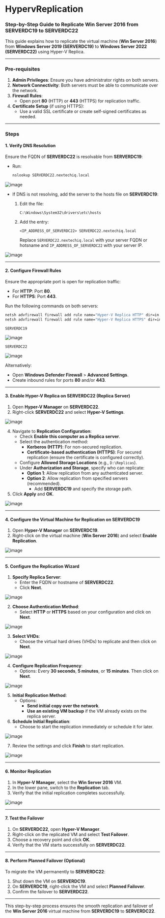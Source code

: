 # HypervReplication

### Step-by-Step Guide to Replicate **Win Server 2016** from **SERVERDC19** to **SERVERDC22**

This guide explains how to replicate the virtual machine (**Win Server 2016**) from **Windows Server 2019 (SERVERDC19)** to **Windows Server 2022 (SERVERDC22)** using Hyper-V Replica.

---

### **Pre-requisites**
1. **Admin Privileges**: Ensure you have administrator rights on both servers.
2. **Network Connectivity**: Both servers must be able to communicate over the network.
3. **Firewall Rules**:
   - Open port **80** (HTTP) or **443** (HTTPS) for replication traffic.
4. **Certificate Setup** (if using HTTPS):
   - Use a valid SSL certificate or create self-signed certificates as needed.

---

### **Steps**

#### **1. Verify DNS Resolution**
Ensure the FQDN of **SERVERDC22** is resolvable from **SERVERDC19**:
- Run:
  ```cmd
  nslookup SERVERDC22.nextechiq.local
  ```
![image](https://github.com/user-attachments/assets/48a86855-7e93-4060-af0e-74e21c3c96a1)

- If DNS is not resolving, add the server to the hosts file on **SERVERDC19**:
  1. Edit the file:
     ```
     C:\Windows\System32\drivers\etc\hosts
     ```
  2. Add the entry:
     ```
     <IP_ADDRESS_OF_SERVERDC22> SERVERDC22.nextechiq.local 
     ```
     
     Replace `SERVERDC22.nextechiq.local` with your server FQDN or hotsname and `IP_ADDRESS_OF_SERVERDC22` with your server IP.
     
![image](https://github.com/user-attachments/assets/56c514e7-f978-4c4a-8c3d-5efb7567fabf)

---

#### **2. Configure Firewall Rules**
Ensure the appropriate port is open for replication traffic:
- For **HTTP**: Port **80**.
- For **HTTPS**: Port **443**.

Run the following commands on both servers:
```cmd
netsh advfirewall firewall add rule name="Hyper-V Replica HTTP" dir=in action=allow protocol=TCP localport=80
netsh advfirewall firewall add rule name="Hyper-V Replica HTTPS" dir=in action=allow protocol=TCP localport=443
```

`SERVERDC19`

![image](https://github.com/user-attachments/assets/82205df4-c8b2-4721-927a-a202c5cc0100)

`SERVERDC22`

![image](https://github.com/user-attachments/assets/dc61c376-0280-4a1c-9656-e47403a2a04c)


Alternatively:
- Open **Windows Defender Firewall** > **Advanced Settings**.
- Create inbound rules for ports **80** and/or **443**.

---

#### **3. Enable Hyper-V Replica on SERVERDC22 (Replica Server)**
1. Open **Hyper-V Manager** on **SERVERDC22**.
2. Right-click **SERVERDC22** and select **Hyper-V Settings**.

![image](https://github.com/user-attachments/assets/50dc61f0-615f-4f8c-b11e-f8bafbb12b31)

4. Navigate to **Replication Configuration**:
   - Check **Enable this computer as a Replica server**.
   - Select the authentication method:
     - **Kerberos (HTTP)**: For non-secured replication.
     - **Certificate-based authentication (HTTPS)**: For secured replication (ensure the certificate is configured correctly).
   - Configure **Allowed Storage Locations** (e.g., `D:\Replicas`).
   - Under **Authorization and Storage**, specify who can replicate:
     - **Option 1**: Allow replication from any authenticated server.
     - **Option 2**: Allow replication from specified servers (recommended).
       - Add **SERVERDC19** and specify the storage path.
5. Click **Apply** and **OK**.

![image](https://github.com/user-attachments/assets/4423bf62-da42-48d1-94bc-4a0adca85798)


---

#### **4. Configure the Virtual Machine for Replication on SERVERDC19**
1. Open **Hyper-V Manager** on **SERVERDC19**.
2. Right-click on the virtual machine (**Win Server 2016**) and select **Enable Replication**.

![image](https://github.com/user-attachments/assets/9f67d863-925c-42cc-9aa0-f66acbec742c)

---

#### **5. Configure the Replication Wizard**
1. **Specify Replica Server**:
   - Enter the FQDN or hostname of **SERVERDC22**.
   - Click **Next**.
  
![image](https://github.com/user-attachments/assets/2cde8b92-53d4-4cc5-a40d-c973f5e59eec)

2. **Choose Authentication Method**:
   - Select **HTTP** or **HTTPS** based on your configuration and click on **Next**.

![image](https://github.com/user-attachments/assets/d8797389-1297-488b-94b5-cbf651158fc6)

3. **Select VHDs**:
   - Choose the virtual hard drives (VHDs) to replicate and then click on **Next**.

![image](https://github.com/user-attachments/assets/ea09fda8-da20-433e-ac51-597b56b5a9dd)

4. **Configure Replication Frequency**:
   - Options: Every **30 seconds**, **5 minutes**, or **15 minutes**. Then click on **Next**.

![image](https://github.com/user-attachments/assets/d66cbf3d-1221-4b4b-b31b-b82c6eac0446)

5. **Initial Replication Method**:
   - Options:
     - **Send initial copy over the network**.
     - **Use an existing VM backup** if the VM already exists on the replica server.
6. **Schedule Initial Replication**:
   - Choose to start the replication immediately or schedule it for later.

![image](https://github.com/user-attachments/assets/05f6f280-ccec-492c-a91c-213de5651596)

7. Review the settings and click **Finish** to start replication.

![image](https://github.com/user-attachments/assets/3d09a903-08b4-45ff-8b6c-a9aa515b7d88)

---

#### **6. Monitor Replication**
1. In **Hyper-V Manager**, select the **Win Server 2016** VM.
2. In the lower pane, switch to the **Replication** tab.
3. Verify that the initial replication completes successfully.

![image](https://github.com/user-attachments/assets/df665832-c7e9-43ba-b6d1-5889f3f39351)

---

#### **7. Test the Failover**
1. On **SERVERDC22**, open **Hyper-V Manager**.
2. Right-click on the replicated VM and select **Test Failover**.
3. Choose a recovery point and click **OK**.
4. Verify that the VM starts successfully on **SERVERDC22**.

---

#### **8. Perform Planned Failover (Optional)**
To migrate the VM permanently to **SERVERDC22**:
1. Shut down the VM on **SERVERDC19**.
2. On **SERVERDC19**, right-click the VM and select **Planned Failover**.
3. Confirm the failover to **SERVERDC22**.

---

This step-by-step process ensures the smooth replication and failover of the **Win Server 2016** virtual machine from **SERVERDC19** to **SERVERDC22**.
